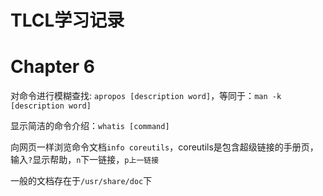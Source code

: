 # TLCL学习记录

# Chapter 6

对命令进行模糊查找: `apropos [description word]`，等同于：`man -k [description word]`

显示简洁的命令介绍：`whatis [command]`

向网页一样浏览命令文档`info coreutils`，coreutils是包含超级链接的手册页，输入`?`显示帮助，`n`下一链接，`p上一链接`

一般的文档存在于`/usr/share/doc`下